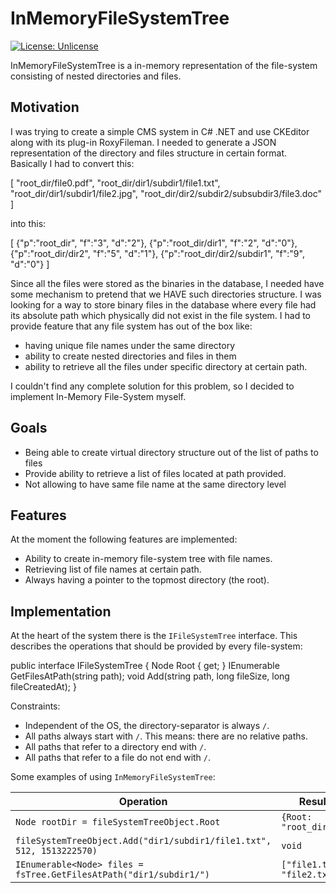 # InMemoryFileSystemTree
[![License: Unlicense](https://img.shields.io/badge/license-Unlicense-blue.svg)](http://unlicense.org/)

InMemoryFileSystemTree is a in-memory representation of the file-system consisting of nested directories and files.

## Motivation

I was trying to create a simple CMS system in C# .NET and use CKEditor along with its plug-in RoxyFileman.
I needed to generate a JSON representation of the directory and files structure in certain format.
Basically I had to convert this:

[
	"root_dir/file0.pdf",
	"root_dir/dir1/subdir1/file1.txt",
	"root_dir/dir1/subdir1/file2.jpg",
	"root_dir/dir2/subdir2/subsubdir3/file3.doc"
]

into this:

[
   {"p":"root_dir", "f":"3", "d":"2"},
   {"p":"root_dir/dir1", "f":"2", "d":"0"},
   {"p":"root_dir/dir2", "f":"5", "d":"1"},
   {"p":"root_dir/dir2/subdir1", "f":"9", "d":"0"}
]

Since all the files were stored as the binaries in the database, I needed have some mechanism to pretend that we HAVE such directories structure.
I was looking for a way to store binary files in the database where every file had its absolute path which physically did not exist in the file system.
I had to provide feature that any file system has out of the box like:
 
* having unique file names under the same directory
* ability to create nested directories and files in them
* ability to retrieve all the files under specific directory at certain path.

I couldn't find any complete solution for this problem, so I decided to implement In-Memory File-System myself.

## Goals

* Being able to create virtual directory structure out of the list of paths to files
* Provide ability to retrieve a list of files located at path provided.
* Not allowing to have same file name at the same directory level

## Features

At the moment the following features are implemented:

* Ability to create in-memory file-system tree with file names.
* Retrieving list of file names at certain path.
* Always having a pointer to the topmost directory (the root).


## Implementation

At the heart of the system there is the `IFileSystemTree` interface. This describes the operations that should be provided by every file-system:

public interface IFileSystemTree
{
	Node Root { get; }
	IEnumerable<Node> GetFilesAtPath(string path);
	void Add(string path, long fileSize, long fileCreatedAt);
}

Constraints:

* Independent of the OS, the directory-separator is always `/`.
* All paths always start with `/`. This means: there are no relative paths.
* All paths that refer to a directory end with `/`.
* All paths that refer to a file do not end with `/`.

Some examples of using `InMemoryFileSystemTree`:

Operation | Result
--- | ---
`Node rootDir = fileSystemTreeObject.Root` | `{Root: "root_dir"}`
`fileSystemTreeObject.Add("dir1/subdir1/file1.txt", 512, 1513222570)` | `void`
`IEnumerable<Node> files = fsTree.GetFilesAtPath("dir1/subdir1/")` | `["file1.txt", "file2.txt"]`